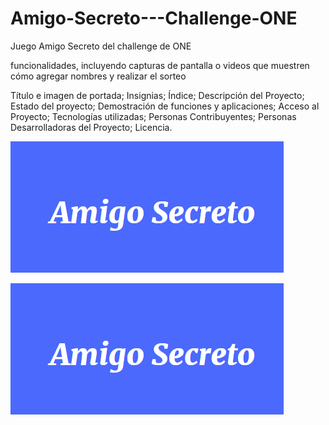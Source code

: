 # Amigo-Secreto---Challenge-ONE
Juego Amigo Secreto del challenge de ONE

funcionalidades, incluyendo capturas de pantalla o 
videos que muestren cómo agregar nombres y realizar el sorteo

Título e imagen de portada;
Insignias;
Índice;
Descripción del Proyecto;
Estado del proyecto;
Demostración de funciones y aplicaciones;
Acceso al Proyecto;
Tecnologías utilizadas;
Personas Contribuyentes;
Personas Desarrolladoras del Proyecto;
Licencia.

![alt text](image.png)

![alt text](Portada.png)